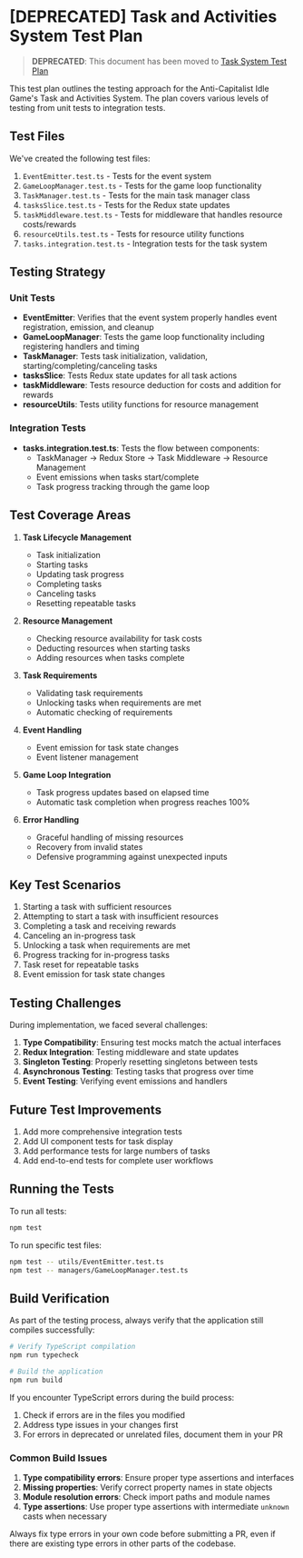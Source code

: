 # [DEPRECATED] Task and Activities System Test Plan

> **DEPRECATED**: This document has been moved to [Task System Test Plan](/docs/features/task-system/task-system-test-plan.md)

This test plan outlines the testing approach for the Anti-Capitalist Idle Game's Task and Activities System. The plan covers various levels of testing from unit tests to integration tests.

## Test Files

We've created the following test files:

1. `EventEmitter.test.ts` - Tests for the event system
2. `GameLoopManager.test.ts` - Tests for the game loop functionality
3. `TaskManager.test.ts` - Tests for the main task manager class
4. `tasksSlice.test.ts` - Tests for the Redux state updates
5. `taskMiddleware.test.ts` - Tests for middleware that handles resource costs/rewards
6. `resourceUtils.test.ts` - Tests for resource utility functions
7. `tasks.integration.test.ts` - Integration tests for the task system

## Testing Strategy

### Unit Tests

- **EventEmitter**: Verifies that the event system properly handles event registration, emission, and cleanup
- **GameLoopManager**: Tests the game loop functionality including registering handlers and timing
- **TaskManager**: Tests task initialization, validation, starting/completing/canceling tasks
- **tasksSlice**: Tests Redux state updates for all task actions
- **taskMiddleware**: Tests resource deduction for costs and addition for rewards
- **resourceUtils**: Tests utility functions for resource management

### Integration Tests

- **tasks.integration.test.ts**: Tests the flow between components:
  - TaskManager → Redux Store → Task Middleware → Resource Management
  - Event emissions when tasks start/complete
  - Task progress tracking through the game loop

## Test Coverage Areas

1. **Task Lifecycle Management**
   - Task initialization
   - Starting tasks
   - Updating task progress
   - Completing tasks
   - Canceling tasks
   - Resetting repeatable tasks

2. **Resource Management**
   - Checking resource availability for task costs
   - Deducting resources when starting tasks
   - Adding resources when tasks complete

3. **Task Requirements**
   - Validating task requirements
   - Unlocking tasks when requirements are met
   - Automatic checking of requirements

4. **Event Handling**
   - Event emission for task state changes
   - Event listener management

5. **Game Loop Integration**
   - Task progress updates based on elapsed time
   - Automatic task completion when progress reaches 100%

6. **Error Handling**
   - Graceful handling of missing resources
   - Recovery from invalid states
   - Defensive programming against unexpected inputs

## Key Test Scenarios

1. Starting a task with sufficient resources
2. Attempting to start a task with insufficient resources
3. Completing a task and receiving rewards
4. Canceling an in-progress task
5. Unlocking a task when requirements are met
6. Progress tracking for in-progress tasks
7. Task reset for repeatable tasks
8. Event emission for task state changes

## Testing Challenges

During implementation, we faced several challenges:

1. **Type Compatibility**: Ensuring test mocks match the actual interfaces
2. **Redux Integration**: Testing middleware and state updates
3. **Singleton Testing**: Properly resetting singletons between tests
4. **Asynchronous Testing**: Testing tasks that progress over time
5. **Event Testing**: Verifying event emissions and handlers

## Future Test Improvements

1. Add more comprehensive integration tests
2. Add UI component tests for task display
3. Add performance tests for large numbers of tasks
4. Add end-to-end tests for complete user workflows

## Running the Tests

To run all tests:
```bash
npm test
```

To run specific test files:
```bash
npm test -- utils/EventEmitter.test.ts
npm test -- managers/GameLoopManager.test.ts
```

## Build Verification

As part of the testing process, always verify that the application still compiles successfully:

```bash
# Verify TypeScript compilation
npm run typecheck

# Build the application
npm run build
```

If you encounter TypeScript errors during the build process:

1. Check if errors are in the files you modified
2. Address type issues in your changes first
3. For errors in deprecated or unrelated files, document them in your PR

### Common Build Issues

1. **Type compatibility errors**: Ensure proper type assertions and interfaces
2. **Missing properties**: Verify correct property names in state objects
3. **Module resolution errors**: Check import paths and module names
4. **Type assertions**: Use proper type assertions with intermediate `unknown` casts when necessary

Always fix type errors in your own code before submitting a PR, even if there are existing type errors in other parts of the codebase.